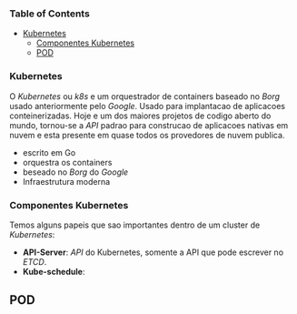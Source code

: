 ### Table of Contents
- [Kubernetes](#kubernetes)
  - [Componentes Kubernetes](#componentes-kubernetes)
  - [POD](#pod)

### Kubernetes
O *Kubernetes* ou *k8s* e um orquestrador de containers baseado no *Borg* usado anteriormente pelo *Google*. Usado para implantacao de aplicacoes conteinerizadas. Hoje e um dos maiores projetos de codigo aberto do mundo, tornou-se a *API* padrao para construcao de aplicacoes nativas em nuvem e esta presente em quase todos os provedores de nuvem publica.

- escrito em Go
- orquestra os containers
- beseado no *Borg* do *Google*
- Infraestrutura moderna

### Componentes Kubernetes
Temos alguns papeis que sao importantes dentro de um cluster de *Kubernetes*:

- **API-Server**: *API* do Kubernetes, somente a API que pode escrever no *ETCD*.
- **Kube-schedule**: 





## POD


